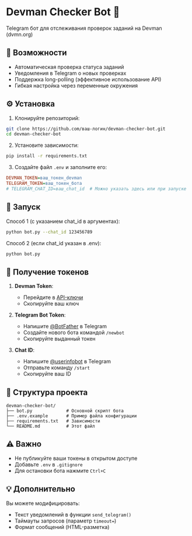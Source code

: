 # Devman Checker Bot 🤖

Telegram бот для отслеживания проверок заданий на Devman (dvmn.org)

## 📌 Возможности
- Автоматическая проверка статуса заданий
- Уведомления в Telegram о новых проверках
- Поддержка long-polling (эффективное использование API)
- Гибкая настройка через переменные окружения

## ⚙️ Установка

1. Клонируйте репозиторий:
```bash
git clone https://github.com/ваш-логин/devman-checker-bot.git
cd devman-checker-bot
```

2. Установите зависимости:
```bash
pip install -r requirements.txt
```

3. Создайте файл `.env` и заполните его:
```ini
DEVMAN_TOKEN=ваш_токен_devman
TELEGRAM_TOKEN=ваш_токен_бота
# TELEGRAM_CHAT_ID=ваш_chat_id  # Можно указать здесь или при запуске
```

## 🚀 Запуск

Способ 1 (с указанием chat_id в аргументах):
```bash
python bot.py --chat_id 123456789
```

Способ 2 (если chat_id указан в .env):
```bash
python bot.py
```

## 🔧 Получение токенов

1. **Devman Token**:
   - Перейдите в [API-ключи](https://dvmn.org/api/docs/)
   - Скопируйте ваш ключ

2. **Telegram Bot Token**:
   - Напишите [@BotFather](https://t.me/BotFather) в Telegram
   - Создайте нового бота командой `/newbot`
   - Скопируйте выданный токен

3. **Chat ID**:
   - Напишите [@userinfobot](https://t.me/userinfobot) в Telegram
   - Отправьте команду `/start`
   - Скопируйте ваш ID

## 📂 Структура проекта
```
devman-checker-bot/
├── bot.py             # Основной скрипт бота
├── .env.example       # Пример файла конфигурации
├── requirements.txt   # Зависимости
└── README.md          # Этот файл
```

## ⚠️ Важно
- Не публикуйте ваши токены в открытом доступе
- Добавьте `.env` в `.gitignore`
- Для остановки бота нажмите `Ctrl+C`

## 💡 Дополнительно
Вы можете модифицировать:
- Текст уведомлений в функции `send_telegram()`
- Таймауты запросов (параметр `timeout=`)
- Формат сообщений (HTML-разметка)

